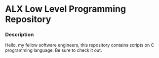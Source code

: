 # ALX Low Level Programming Repository
### Description
Hello, my fellow software engineers, this repository contains scripts on C programming language. Be sure to check it out.
